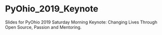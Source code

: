 # PyOhio_2019_Keynote
Slides for PyOhio 2019 Saturday Morning Keynote: Changing Lives Through Open Source, Passion and Mentoring.
